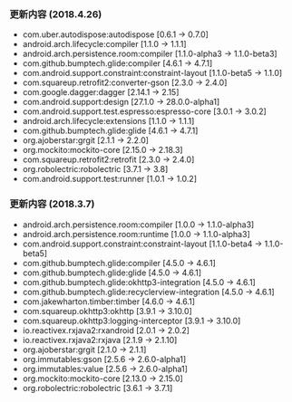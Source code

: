 ### 更新内容 (2018.4.26)
 - com.uber.autodispose:autodispose [0.6.1 -> 0.7.0]
 - android.arch.lifecycle:compiler [1.1.0 -> 1.1.1]
 - android.arch.persistence.room:compiler [1.1.0-alpha3 -> 1.1.0-beta3]
 - com.github.bumptech.glide:compiler [4.6.1 -> 4.7.1]
 - com.android.support.constraint:constraint-layout [1.1.0-beta5 -> 1.1.0]
 - com.squareup.retrofit2:converter-gson [2.3.0 -> 2.4.0]
 - com.google.dagger:dagger [2.14.1 -> 2.15]
 - com.android.support:design [27.1.0 -> 28.0.0-alpha1]
 - com.android.support.test.espresso:espresso-core [3.0.1 -> 3.0.2]
 - android.arch.lifecycle:extensions [1.1.0 -> 1.1.1]
 - com.github.bumptech.glide:glide [4.6.1 -> 4.7.1]
 - org.ajoberstar:grgit [2.1.1 -> 2.2.0]
 - org.mockito:mockito-core [2.15.0 -> 2.18.3]
 - com.squareup.retrofit2:retrofit [2.3.0 -> 2.4.0]
 - org.robolectric:robolectric [3.7.1 -> 3.8]
 - com.android.support.test:runner [1.0.1 -> 1.0.2]
### 更新内容 (2018.3.7)
 - android.arch.persistence.room:compiler [1.0.0 -> 1.1.0-alpha3]
 - android.arch.persistence.room:runtime [1.0.0 -> 1.1.0-alpha3]
 - com.android.support.constraint:constraint-layout [1.1.0-beta4 -> 1.1.0-beta5]
 - com.github.bumptech.glide:compiler [4.5.0 -> 4.6.1]
 - com.github.bumptech.glide:glide [4.5.0 -> 4.6.1]
 - com.github.bumptech.glide:okhttp3-integration [4.5.0 -> 4.6.1]
 - com.github.bumptech.glide:recyclerview-integration [4.5.0 -> 4.6.1]
 - com.jakewharton.timber:timber [4.6.0 -> 4.6.1]
 - com.squareup.okhttp3:okhttp [3.9.1 -> 3.10.0]
 - com.squareup.okhttp3:logging-interceptor [3.9.1 -> 3.10.0]
 - io.reactivex.rxjava2:rxandroid [2.0.1 -> 2.0.2]
 - io.reactivex.rxjava2:rxjava [2.1.9 -> 2.1.10]
 - org.ajoberstar:grgit [2.1.0 -> 2.1.1]
 - org.immutables:gson [2.5.6 -> 2.6.0-alpha1]
 - org.immutables:value [2.5.6 -> 2.6.0-alpha1]
 - org.mockito:mockito-core [2.13.0 -> 2.15.0]
 - org.robolectric:robolectric [3.6.1 -> 3.7.1]
